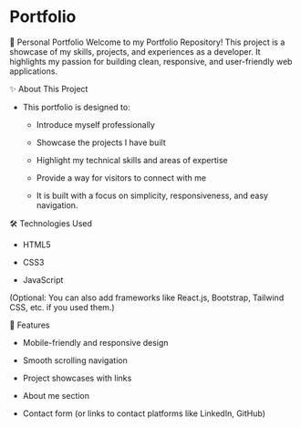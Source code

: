 # Portfolio
🌟 Personal Portfolio
Welcome to my Portfolio Repository!
This project is a showcase of my skills, projects, and experiences as a developer. It highlights my passion for building clean, responsive, and user-friendly web applications.

✨ About This Project
- This portfolio is designed to:

  - Introduce myself professionally

  - Showcase the projects I have built

  - Highlight my technical skills and areas of expertise

  - Provide a way for visitors to connect with me

  - It is built with a focus on simplicity, responsiveness, and easy navigation.

🛠️ Technologies Used
- HTML5

- CSS3

- JavaScript

(Optional: You can also add frameworks like React.js, Bootstrap, Tailwind CSS, etc. if you used them.)

🎯 Features
- Mobile-friendly and responsive design

- Smooth scrolling navigation

- Project showcases with links

- About me section

- Contact form (or links to contact platforms like LinkedIn, GitHub)
